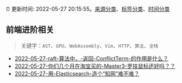 :alarm_clock: 更新时间: 2022-05-27 20:15:55。[来源分类](../README.md)、[标签分类](../TAGS.md)、[时间分类](../TIMELINE.md)

## 前端进阶相关


> 关键字：`AST`、`GPU`、`WebAssembly`、`Vim`、`HTTP`、`算法`、`全栈`



- [2022-05-27-raft-算法中，-返回-ConflictTerm-的作用是什么？](https://www.v2ex.com/t/855757) 
- [2022-05-27-你们几个月在淘宝买的-Master3-罗技鼠标还好吗？？](https://www.v2ex.com/t/855754) 
- [2022-05-27-用-Elasticsearch-造个“知网”难不难？](https://toutiao.io/k/er1lafw) 